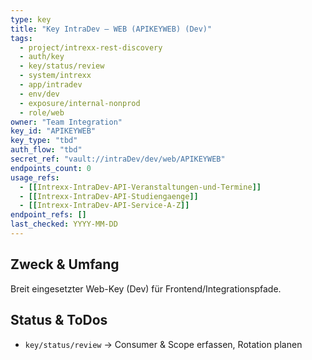 ```yaml
---
type: key
title: "Key IntraDev — WEB (APIKEYWEB) (Dev)"
tags:
  - project/intrexx-rest-discovery
  - auth/key
  - key/status/review
  - system/intrexx
  - app/intradev
  - env/dev
  - exposure/internal-nonprod
  - role/web
owner: "Team Integration"
key_id: "APIKEYWEB"
key_type: "tbd"
auth_flow: "tbd"
secret_ref: "vault://intraDev/dev/web/APIKEYWEB"
endpoints_count: 0
usage_refs:
  - [[Intrexx-IntraDev-API-Veranstaltungen-und-Termine]]
  - [[Intrexx-IntraDev-API-Studiengaenge]]
  - [[Intrexx-IntraDev-API-Service-A-Z]]
endpoint_refs: []
last_checked: YYYY-MM-DD
---
```


## Zweck & Umfang
Breit eingesetzter Web-Key (Dev) für Frontend/Integrationspfade.

## Status & ToDos
- `key/status/review` → Consumer & Scope erfassen, Rotation planen
